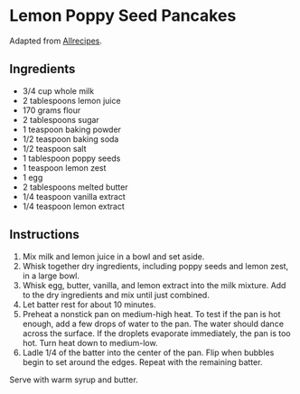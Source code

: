 # Lemon Poppy Seed Pancakes

Adapted from [Allrecipes](https://www.allrecipes.com/recipe/214498/sunday-morning-lemon-poppy-seed-pancakes/).

## Ingredients

- 3/4 cup whole milk
- 2 tablespoons lemon juice
- 170 grams flour
- 2 tablespoons sugar
- 1 teaspoon baking powder
- 1/2 teaspoon baking soda
- 1/2 teaspoon salt
- 1 tablespoon poppy seeds
- 1 teaspoon lemon zest
- 1 egg
- 2 tablespoons melted butter
- 1/4 teaspoon vanilla extract
- 1/4 teaspoon lemon extract

## Instructions

1. Mix milk and lemon juice in a bowl and set aside.
2. Whisk together dry ingredients, including poppy seeds and lemon zest, in a large bowl.
3. Whisk egg, butter, vanilla, and lemon extract into the milk mixture. Add to the dry ingredients and mix until just combined.
4. Let batter rest for about 10 minutes.
5. Preheat a nonstick pan on medium-high heat. To test if the pan is hot enough, add a few drops of water to the pan. The water should dance across the surface. If the droplets evaporate immediately, the pan is too hot. Turn heat down to medium-low.
6. Ladle 1/4 of the batter into the center of the pan. Flip when bubbles begin to set around the edges. Repeat with the remaining batter.

Serve with warm syrup and butter.
